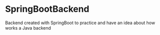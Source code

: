 # SpringBootBackend
Backend created with SpringBoot to practice and have an idea about how works a Java backend
